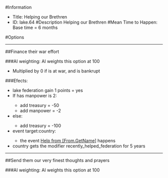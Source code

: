 #Information
 - Title: Helping our Brethren
 - ID: lake.64
#Description
Helping our Brethren
#Mean Time to Happen:
Base time = 6 months

#Options

___
##Finance their war effort

###AI weighting:
AI weights this option at 100
 - Multiplied by 0 if is at war, and is bankrupt


###Efects:<ul><li>lake federation gain 1 points = yes</li><li>If has manpower is 2:</li><ul><li>add treasury = -50</li><li>add manpower = -2</li></ul><li>else:</li><ul><li>add treasury = -100</li></ul><li>event target:country:</li><ul><li>the event [Help from [From.GetName]](../events/help_from_from_getname.md) happens</li></ul><li>country gets the modifier recently_helped_federation for 5 years</li></ul>

___
##Send them our very finest thoughts and prayers

###AI weighting:
AI weights this option at 100

